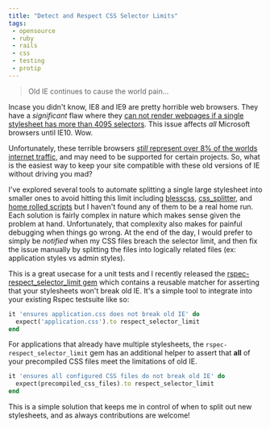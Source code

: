 ```yaml
---
title: "Detect and Respect CSS Selector Limits"
tags:
 - opensource
 - ruby
 - rails
 - css
 - testing
 - protip
---
```


> Old IE continues to cause the world pain...

Incase you didn't know, IE8 and IE9 are pretty horrible web browsers.  They
have a *significant* flaw where they [can not render webpages if a single stylesheet has more than 4095 selectors](http://blogs.msdn.com/b/ieinternals/archive/2011/05/14/10164546.aspx).
This issue affects *all* Microsoft browsers until IE10.  Wow.

Unfortunately, these terrible browsers [*still* represent over 8% of the worlds internet traffic](http://gs.statcounter.com/#browser_version_partially_combined-ww-monthly-201309-201409),
and may need to be supported for certain projects.  So, what is the easiest
way to keep your site compatible with these old versions of IE without driving
you mad?

I've explored several tools to automate splitting a single large stylesheet
into smaller ones to avoid hitting this limit including [blesscss](http://blesscss.com/),
[css_splitter](https://github.com/zweilove/css_splitter), and [home rolled scripts](https://gist.github.com/ChristianPeters/2398394)
but I haven't found any of them to be a real home run.  Each solution is
fairly complex in nature which makes sense given the problem at hand.
Unfortunately, that complexity also makes for painful debugging when things go
wrong. At the end of the day, I would prefer to simply be *notified* when
my CSS files breach the selector limit, and then fix the issue manually by
splitting the files into logically related files (ex: application styles vs
admin styles).

This is a great usecase for a unit tests and I recently released the [rspec-respect\_selector\_limit gem](https://github.com/wireframe/rspec-respect_selector_limit)
which contains a reusable matcher for asserting that your stylesheets won't
break old IE.  It's a simple tool to integrate into your existing Rspec
testsuite like so:

```ruby
it 'ensures application.css does not break old IE' do
  expect('application.css').to respect_selector_limit
end
```

For applications that already have multiple stylesheets, the `rspec-respect_selector_limit`
gem has an additional helper to assert that **all** of your precompiled CSS files
meet the limitations of old IE.

```ruby
it 'ensures all configured CSS files do not break old IE' do
  expect(precompiled_css_files).to respect_selector_limit
end
```

This is a simple solution that keeps me in control of when to split out new stylesheets,
and as always contributions are welcome!
